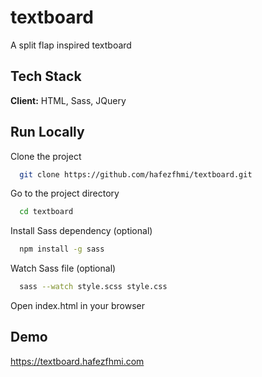 # textboard

A split flap inspired textboard

## Tech Stack

**Client:** HTML, Sass, JQuery

## Run Locally

Clone the project

```bash
  git clone https://github.com/hafezfhmi/textboard.git
```

Go to the project directory

```bash
  cd textboard
```

Install Sass dependency (optional)

```bash
  npm install -g sass
```

Watch Sass file (optional)

```bash
  sass --watch style.scss style.css
```

Open index.html in your browser

## Demo

https://textboard.hafezfhmi.com
